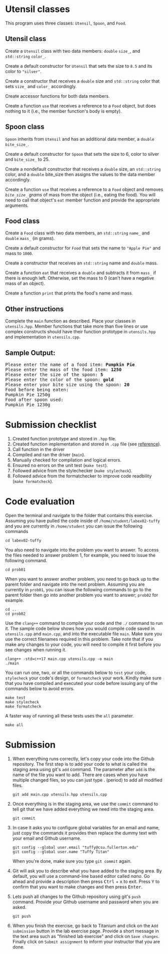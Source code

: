 # Utensil classes
This program uses three classes: `Utensil`, `Spoon`, and `Food`.

## Utensil class
Create a `Utensil` class with two data members: `double` `size_`, and `std::string` `color_`.

Create a default constructor for `Utensil` that sets the size to `8.5` and its color to `"silver"`.

Create a constructor that receives a `double` size and `std::string` color that sets `size_` and `color_` accordingly.

Create accessor functions for both data members.

Create a function `use` that receives a reference to a `Food` object, but does nothing to it (i.e., the member function's body is empty).

## Spoon class
`Spoon` inherits from `Utensil` and has an additional data member, a `double` `bite_size_`.

Create a default constructor for `Spoon` that sets the size to 6, color to silver and `bite_size_` to 25.

Create a nondefault constructor that receives a `double` size, an `std::string` color, and a `double` bite_size then assigns the values to the data member accordingly.

Create a function `use` that receives a reference to a `Food` object and removes *`bite_size_` grams* of mass from the object (i.e., eating the food). You will need to call that object's `eat` member function and provide the appropriate arguments.

## Food class
Create a `Food` class with two data members, an `std::string` `name_` and `double` `mass_` (in grams).

Create a default constructor for `Food` that sets the name to ``"Apple Pie"`` and mass to `1000`.

Create a constructor that receives an `std::string` name and `double` mass.

Create a function `eat` that receives a `double` and subtracts it from `mass_` if there is enough left. Otherwise, set the mass to 0 (can't have a negative mass of an object).

Create a function `print` that prints the food's name and mass.

## Other instructions
Complete the `main` function as described. Place your classes in `utensils.hpp`. Member functions that take more than five lines or use complex constructs should have their function prototype in `utensils.hpp` and implementation in `utensils.cpp`.


## Sample Output:
<pre>
Please enter the name of a food item: <b>Pumpkin Pie</b>
Please enter the mass of the food item: <b>1250</b>
Please enter the size of the spoon: <b>5</b>
Please enter the color of the spoon: <b>gold</b>
Please enter your bite size using the spoon: <b>20</b>
Food before being eaten:
Pumpkin Pie 1250g
Food after spoon used:
Pumpkin Pie 1230g
</pre>

# Submission checklist
1. Created function prototype and stored in `.hpp` file.
1. Created function implementation and stored in `.cpp` file (see [reference](https://github.com/ILXL-guides/function-file-organization)).
1. Call function in the driver
1. Compiled and ran the driver (`main`).
1. Manually checked for compilation and logical errors.
1. Ensured no errors on the unit test (`make test`).
1. Followed advice from the stylechecker (`make stylecheck`).
1. Followed advice from the formatchecker to improve code readbility (`make formatcheck`).

# Code evaluation
Open the terminal and navigate to the folder that contains this exercise. Assuming you have pulled the code inside of `/home/student/labex02-tuffy` and you are currently in `/home/student` you can issue the following commands

```
cd labex02-tuffy
```

You also need to navigate into the problem you want to answer. To access the files needed to answer problem 1, for example, you need to issue the following command.

```
cd prob01
```

When you want to answer another problem, you need to go back up to the parent folder and navigate into the next problem. Assuming you are currently in `prob01`, you can issue the following commands to go to the parent folder then go into another problem you want to answer; `prob02` for example.

```
cd ..
cd prob02
```

Use the `clang++` command to compile your code and the `./` command to run it. The sample code below shows how you would compile code saved in `utensils.cpp` and `main.cpp`, and into the executable file `main`. Make sure you use the correct filenames required in this problem.  Take note that if you make any changes to your code, you will need to compile it first before you see changes when running it.

```
clang++ -std=c++17 main.cpp utensils.cpp -o main
./main
```

You can run one, two, or all the commands below to `test` your code, `stylecheck` your code's design, or `formatcheck` your work. Kindly make sure that you have compiled and executed your code before issuing any of the commands below to avoid errors.

```
make test
make stylecheck
make formatcheck
```

A faster way of running all these tests uses the `all` parameter.

```
make all
```

# Submission
1. When everything runs correctly,  let's copy your code into the Github repository. The first step is to add your code to what is called the staging area using git's `add` command. The parameter after `add` is the name of the file you want to add. There are cases when you have multiple changed files, so you can just type . (period) to add all modified files.

    ```
    git add main.cpp utensils.hpp utensils.cpp
    ```
1. Once everything is in the staging area, we use the `commit` command to tell git that we have added everything we need into the staging area.

    ```
    git commit
    ```
1. In case it asks you  to configure global variables for an email and name, just copy the commands it provides then replace the dummy text with your email and Github username.

    ```
    git config --global user.email "tuffy@csu.fullerton.edu"
    git config --global user.name "Tuffy Titan"
    ```
    When you're done, make sure you type `git commit` again.    
1. Git will ask you to describe what you have added to the staging area. By default, you will use a command-line based editor called *nano*. Go ahead and provide a description then press <kbd>Ctrl</kbd> + <kbd>x</kbd> to exit. Press <kbd>Y</kbd> to confirm that you want to make changes and then press <kbd>Enter</kbd>.
1. Lets push all changes to the Github repository using git's `push` command. Provide your Github username and password when you are asked.

    ```
    git push
    ```
1. When you finish the exercise, go back to Titanium and click on the `Add submission` button in the lab exercise page. Provide a short message in the text area such as "finished lab exercise" and click on `Save changes`. Finally click on `Submit assignment` to inform your instructor that you are done.
